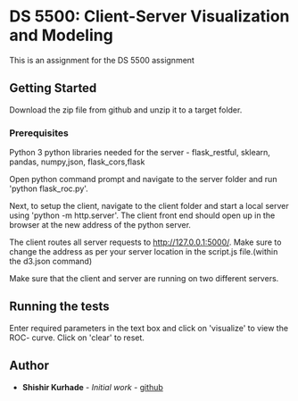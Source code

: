 # DS 5500: Client-Server Visualization and Modeling


This is an assignment for the DS 5500 assignment

## Getting Started
Download the zip file from github and unzip it to a target folder.

### Prerequisites

Python 3
python libraries needed for the server - flask_restful, sklearn, pandas, numpy,json, flask_cors,flask



Open python command prompt and navigate to the server folder and run 'python flask_roc.py'.

Next, to setup the client, navigate to the client folder and start a local server using 'python -m http.server'.
The client front end should open up in the browser at the new address of the python server. 

The client routes all server requests to http://127.0.0.1:5000/. Make sure to change the address as per your server location in the script.js file.(within the d3.json command)

Make sure that the client and server are running on two different servers.
## Running the tests

Enter required parameters in the text box and click on 'visualize' to view the ROC- curve. Click on 'clear' to reset.



## Author

* **Shishir Kurhade** - *Initial work* - [github](https://github.com/shishir-kurhade)







